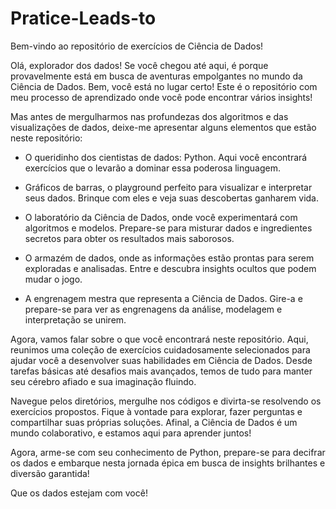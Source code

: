 # Pratice-Leads-to
Bem-vindo ao repositório de exercícios de Ciência de Dados!

Olá, explorador dos dados! Se você chegou até aqui, é porque provavelmente está em busca de aventuras empolgantes no mundo da Ciência de Dados. Bem, você está no lugar certo! Este é o repositório com meu processo de aprendizado onde você pode encontrar vários insights! 

Mas antes de mergulharmos nas profundezas dos algoritmos e das visualizações de dados, deixe-me apresentar alguns elementos que estão neste repositório:

- O queridinho dos cientistas de dados: Python. Aqui você encontrará exercícios que o levarão a dominar essa poderosa linguagem.

- Gráficos de barras, o playground perfeito para visualizar e interpretar seus dados. Brinque com eles e veja suas descobertas ganharem vida.

- O laboratório da Ciência de Dados, onde você experimentará com algoritmos e modelos. Prepare-se para misturar dados e ingredientes secretos para obter os resultados mais saborosos.

- O armazém de dados, onde as informações estão prontas para serem exploradas e analisadas. Entre e descubra insights ocultos que podem mudar o jogo.

- A engrenagem mestra que representa a Ciência de Dados. Gire-a e prepare-se para ver as engrenagens da análise, modelagem e interpretação se unirem.

Agora, vamos falar sobre o que você encontrará neste repositório. Aqui, reunimos uma coleção de exercícios cuidadosamente selecionados para ajudar você a desenvolver suas habilidades em Ciência de Dados. Desde tarefas básicas até desafios mais avançados, temos de tudo para manter seu cérebro afiado e sua imaginação fluindo.

Navegue pelos diretórios, mergulhe nos códigos e divirta-se resolvendo os exercícios propostos. Fique à vontade para explorar, fazer perguntas e compartilhar suas próprias soluções. Afinal, a Ciência de Dados é um mundo colaborativo, e estamos aqui para aprender juntos!

Agora, arme-se com seu conhecimento de Python, prepare-se para decifrar os dados e embarque nesta jornada épica em busca de insights brilhantes e diversão garantida!

<i class="fas fa-rocket"></i> Que os dados estejam com você! <i class="fas fa-rocket"></i>
